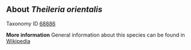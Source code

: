 **About *Theileria orientalis***
-------------------------

Taxonomy ID [68886](https://www.uniprot.org/taxonomy/68886)


**More information**
General information about this species can be found in [Wikipedia](https://en.wikipedia.org/wiki/Theileria)

